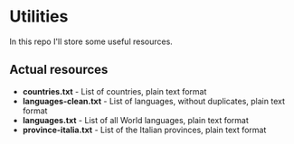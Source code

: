 # Utilities
In this repo I'll store some useful resources.

## Actual resources
- **countries.txt** - List of countries, plain text format
- **languages-clean.txt** - List of languages, without duplicates, plain text format
- **languages.txt** - List of all World languages, plain text format
- **province-italia.txt** - List of the Italian provinces, plain text format
